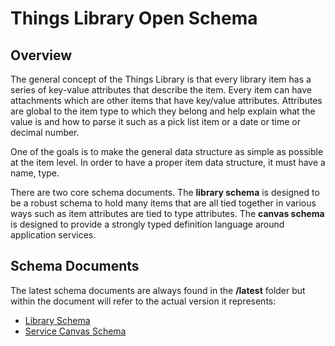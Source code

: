 # Things Library Open Schema

## Overview

The general concept of the Things Library is that every library item has a series of key-value attributes that describe the item.
Every item can have attachments which are other items that have key/value attributes. Attributes are global to the item type to which they belong and help explain what the value is and how to parse it such as a pick list item or a date or time or decimal number.

One of the goals is to make the general data structure as simple as possible at the item level. In order to have a proper item data structure, it must have a name, type.

There are two core schema documents.  The **library schema** is designed to be a robust schema to hold many items that are all tied together in various ways such as item attributes are tied to type attributes.  The **canvas schema** is designed to provide a strongly typed definition language around application services.

## Schema Documents

The latest schema documents are always found in the **/latest** folder but within the document will refer to the actual version it represents:

* [Library Schema](https://schema.thingslibrary.io/latest/library.json)
* [Service Canvas Schema](https://schema.thingslibrary.io/latest/canvas.json)